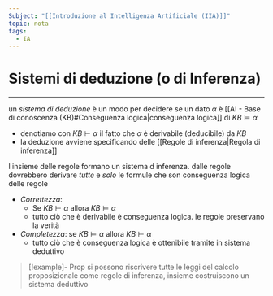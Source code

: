 ```yaml
---
Subject: "[[Introduzione al Intelligenza Artificiale (IIA)]]"
topic: nota
tags:
  - IA
---
```


# Sistemi di deduzione (o di Inferenza)
---
un _sistema di deduzione_ è un modo per decidere se un dato $\alpha$ è [[AI - Base di conoscenza (KB)#Conseguenza logica|conseguenza logica]] di $KB \models \alpha$
-  denotiamo con $KB \vdash \alpha$ il fatto che $\alpha$ è derivabile (deducibile) da $KB$ 
- la deduzione avviene specificando delle [[Regole di inferenza|Regola di inferenza]]

l insieme delle regole formano un sistema d inferenza. dalle regole dovrebbero derivare _tutte_ e _solo_ le formule che son conseguenza logica delle regole


- _Correttezza_: 
	- Se $KB \vdash \alpha$ allora $KB \models \alpha$
	- tutto ciò che è derivabile è conseguenza logica. le regole preservano la verità
- _Completezza_: se $KB \models \alpha$ allora $KB \vdash \alpha$
	- tutto ciò che è conseguenza logica è ottenibile tramite in sistema deduttivo 

>[!example]- Prop
> si possono riscrivere tutte le leggi del calcolo proposizionale come regole di inferenza, insieme costruiscono un sistema deduttivo

